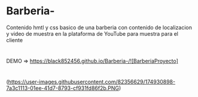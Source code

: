 # Barberia-
Contenido hmtl y css basico de una barberia con contenido de localizacion y video de muestra en la plataforma de YouTube para muestra para el cliente
#
DEMO => https://black852456.github.io/Barberia-/![BarberiaProyecto]
#
(https://user-images.githubusercontent.com/82356629/174930898-7a3c1113-01ee-41d7-8793-cf931fd86f2b.PNG)

